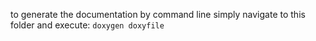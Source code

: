 
to generate the documentation by command line simply navigate to this folder and execute:
`doxygen doxyfile`
